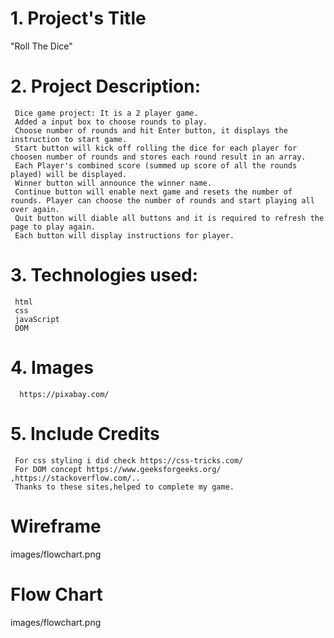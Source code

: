 # 1. Project's Title

   "Roll The Dice"

# 2. Project Description:

     Dice game project: It is a 2 player game. 
     Added a input box to choose rounds to play. 
     Choose number of rounds and hit Enter button, it displays the instruction to start game.
     Start button will kick off rolling the dice for each player for choosen number of rounds and stores each round result in an array. 
     Each Player's combined score (summed up score of all the rounds played) will be displayed. 
     Winner button will announce the winner name.
     Continue button will enable next game and resets the number of rounds. Player can choose the number of rounds and start playing all over again.
     Quit button will diable all buttons and it is required to refresh the page to play again.
     Each button will display instructions for player.

#  3. Technologies used:

     html
     css
     javaScript
     DOM

#  4. Images

      https://pixabay.com/

#  5. Include Credits  

     For css styling i did check https://css-tricks.com/
     For DOM concept https://www.geeksforgeeks.org/ ,https://stackoverflow.com/..
     Thanks to these sites,helped to complete my game.

# Wireframe

images/flowchart.png


# Flow Chart
images/flowchart.png